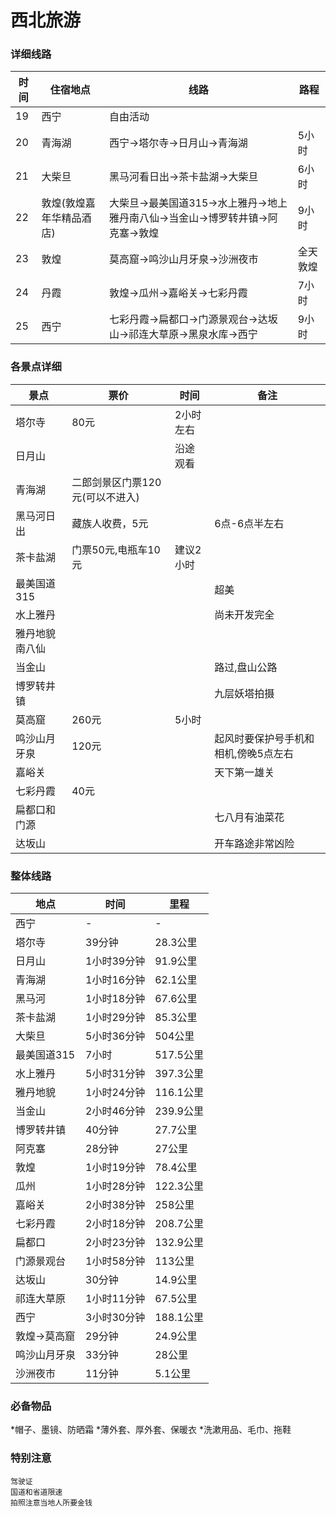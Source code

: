 # 西北旅游

### 详细线路

时间|住宿地点|线路|路程
-|-|-|-
19|西宁|自由活动|
20|青海湖|西宁->塔尔寺->日月山->青海湖|5小时
21|大柴旦|黑马河看日出->茶卡盐湖->大柴旦|6小时
22|敦煌(敦煌嘉年华精品酒店)|大柴旦->最美国道315->水上雅丹->地上雅丹南八仙->当金山->博罗转井镇->阿克塞->敦煌|9小时
23|敦煌|莫高窟->鸣沙山月牙泉->沙洲夜市|全天敦煌
24|丹霞|敦煌->瓜州->嘉峪关->七彩丹霞|7小时
25|西宁|七彩丹霞->扁都口->门源景观台->达坂山->祁连大草原->黑泉水库->西宁|9小时

### 各景点详细

景点|票价|时间|备注
-|-|-|-
塔尔寺|80元|2小时左右|
日月山||沿途观看|
青海湖|二郎剑景区门票120元(可以不进入)||
黑马河日出|藏族人收费，5元||6点-6点半左右
茶卡盐湖|门票50元,电瓶车10元|建议2小时|
最美国道315|||超美
水上雅丹|||尚未开发完全
雅丹地貌南八仙|||
当金山|||路过,盘山公路
博罗转井镇|||九层妖塔拍摄
莫高窟|260元|5小时|
鸣沙山月牙泉|120元||起风时要保护号手机和相机,傍晚5点左右
嘉峪关|||天下第一雄关
七彩丹霞|40元||
扁都口和门源|||七八月有油菜花
达坂山|||开车路途非常凶险

### 整体线路

地点|时间|里程
-|-|-
西宁|-|-
塔尔寺|39分钟|28.3公里
日月山|1小时39分钟|91.9公里
青海湖|1小时16分钟|62.1公里
黑马河|1小时18分钟|67.6公里
茶卡盐湖|1小时29分钟|85.3公里
大柴旦|5小时36分钟|504公里
最美国道315|7小时|517.5公里
水上雅丹|5小时31分钟|397.3公里
雅丹地貌|1小时24分钟|116.1公里
当金山|2小时46分钟|239.9公里
博罗转井镇|40分钟|27.7公里
阿克塞|28分钟|27公里
敦煌|1小时19分钟|78.4公里
瓜州|1小时28分钟|122.3公里
嘉峪关|2小时38分钟|258公里
七彩丹霞|2小时18分钟|208.7公里
扁都口|2小时23分钟|132.9公里
门源景观台|1小时58分钟|113公里
达坂山|30分钟|14.9公里
祁连大草原|1小时11分钟|67.5公里
西宁|3小时30分钟|188.1公里
敦煌->莫高窟|29分钟|24.9公里
鸣沙山月牙泉|33分钟|28公里
沙洲夜市|11分钟|5.1公里

### 必备物品

*帽子、墨镜、防晒霜
*薄外套、厚外套、保暖衣
*洗漱用品、毛巾、拖鞋

### 特别注意

    驾驶证
    国道和省道限速
    拍照注意当地人所要金钱
